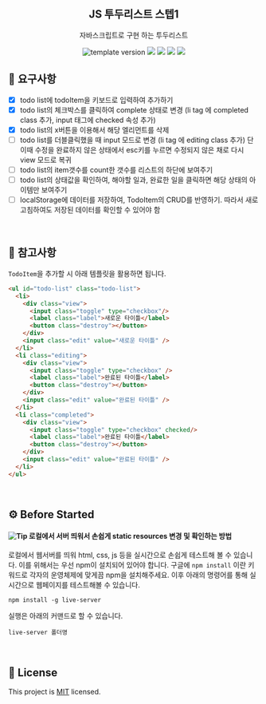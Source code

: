 <h2 align="middle">JS 투두리스트 스텝1</h2>
<p align="middle">자바스크립트로 구현 하는 투두리스트</p>
<p align="middle">
  <img src="https://img.shields.io/badge/version-1.0.0-blue?style=flat-square" alt="template version"/>
  <img src="https://img.shields.io/badge/language-html-red.svg?style=flat-square"/>
  <img src="https://img.shields.io/badge/language-css-blue.svg?style=flat-square"/>
  <img src="https://img.shields.io/badge/language-js-yellow.svg?style=flat-square"/>
  <a href="https://github.com/woowacourse/js-todo-list-step1/blob/master/LICENSE" target="_blank">
    <img src="https://img.shields.io/github/license/woowacourse/js-todo-list-step1.svg?style=flat-square&label=license&color=08CE5D"/>
  </a>
</p>


## 🎯 요구사항

- [x] todo list에 todoItem을 키보드로 입력하여 추가하기
- [x] todo list의 체크박스를 클릭하여 complete 상태로 변경 (li tag 에 completed class 추가, input 태그에 checked 속성 추가)
- [x] todo list의 x버튼을 이용해서 해당 엘리먼트를 삭제
- [ ] todo list를 더블클릭했을 때 input 모드로 변경 (li tag 에 editing class 추가) 단 이때 수정을 완료하지 않은 상태에서 esc키를 누르면 수정되지 않은 채로 다시 view 모드로 복귀
- [ ] todo list의 item갯수를 count한 갯수를 리스트의 하단에 보여주기
- [ ] todo list의 상태값을 확인하여, 해야할 일과, 완료한 일을 클릭하면 해당 상태의 아이템만 보여주기
- [ ] localStorage에 데이터를 저장하여, TodoItem의 CRUD를 반영하기. 따라서 새로고침하여도 저장된 데이터를 확인할 수 있어야 함

<br/>

## 🔔 참고사항
`TodoItem`을 추가할 시 아래 템플릿을 활용하면 됩니다.
```html
<ul id="todo-list" class="todo-list">
  <li>
    <div class="view">
      <input class="toggle" type="checkbox"/>
      <label class="label">새로운 타이틀</label>
      <button class="destroy"></button>
    </div>
    <input class="edit" value="새로운 타이틀" />
  </li>
  <li class="editing">
    <div class="view">
      <input class="toggle" type="checkbox" />
      <label class="label">완료된 타이틀</label>
      <button class="destroy"></button>
    </div>
    <input class="edit" value="완료된 타이틀" />
  </li>
  <li class="completed">
    <div class="view">
      <input class="toggle" type="checkbox" checked/>
      <label class="label">완료된 타이틀</label>
      <button class="destroy"></button>
    </div>
    <input class="edit" value="완료된 타이틀" />
  </li>
</ul>
```

<br/>

## ⚙️ Before Started

#### <img alt="Tip" src="https://img.shields.io/static/v1.svg?label=&message=Tip&style=flat-square&color=673ab8"> 로컬에서 서버 띄워서 손쉽게 static resources 변경 및 확인하는 방법

로컬에서 웹서버를 띄워 html, css, js 등을 실시간으로 손쉽게 테스트해 볼 수 있습니다. 이를 위해서는 우선 npm이 설치되어 있어야 합니다. 구글에 `npm install` 이란 키워드로 각자의 운영체제에 맞게끔 npm을 설치해주세요. 이후 아래의 명령어를 통해 실시간으로 웹페이지를 테스트해볼 수 있습니다.

```
npm install -g live-server
```

실행은 아래의 커맨드로 할 수 있습니다.

```
live-server 폴더명
```

<br>

## 📝 License

This project is [MIT](https://github.com/woowacourse/js-todo-list-step1/blob/main/LICENSE) licensed.

